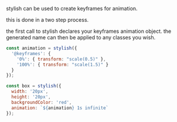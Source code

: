 stylish can be used to create keyframes for animation. 

this is done in a two step process. 

the first call to stylish declares your keyframes animation object. the generated name can then be applied to any classes you wish. 

```javascript
const animation = stylish({
  '@keyframes': {
    '0%': { transform: "scale(0.5)" },
    '100%': { transform: "scale(1.5)" }
  }
});

const box = stylish({
  width: '20px',
  height: '20px',
  backgroundColor: 'red',
  animation: `${animation} 1s infinite`
});
```
